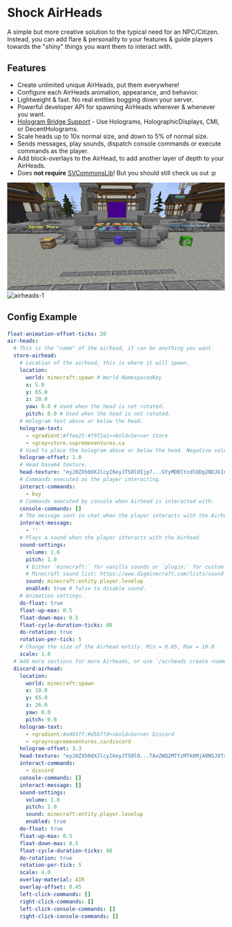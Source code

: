 # Shock AirHeads
A simple but more creative solution to the typical need for an NPC/Citizen. Instead, you can add flare & personality to your features & guide players towards the "shiny" things you want them to interact with.

## Features
- Create unlimited unique AirHeads, put them everywhere!
- Configure each AirHeads animation, appearance, and behavior.
- Lightweight & fast. No real entities bogging down your server.
- Powerful developer API for spawning AirHeads wherever & whenever you want.
- [Hologram Bridge Support](https://github.com/Chubbyduck1/HologramBridge) - Use Holograms, HolographicDisplays, CMI, or DecentHolograms.
- Scale heads up to 10x normal size, and down to 5% of normal size.
- Sends messages, play sounds, dispatch console commands or execute commands as the player.
- Add block-overlays to the AirHead, to add another layer of depth to your AirHeads.
- Does __not require__ [SVCommonsLib](https://supremeventures.ca/discord)! But you should still check us out :p

![airheads](https://github.com/Savag3life/ShockAirHeads/blob/main/assets/animation.gif)
![airheads-1](https://github.com/Savag3life/ShockAirHeads/blob/main/assets/interact.gif)

## Config Example
```yml
float-animation-offset-ticks: 20
air-heads:
  # This is the "name" of the airhead, it can be anything you want.
  store-airhead:
    # Location of the airhead, this is where it will spawn.
    location: 
      world: minecraft:spawn # World NamespacedKey 
      x: 5.0
      y: 65.0
      z: 20.0
      yaw: 0.0 # Used when the head is not rotated.
      pitch: 0.0 # Used when the head is not rotated.
    # Hologram text above or below the head.
    hologram-text: 
      - <gradient:#ffee25:#f9f2a1><bold>Server Store
      - <gray>store.supremeventures.ca
    # Used to place the hologram above or below the head. Negative values will place the hologram below the head.
    hologram-offset: 1.0 
    # Head base64 texture.
    head-texture: "eyJ0ZXh0dXJlcyI6eyJTS0lOIjp7...GYyMDBlYzdlODg2NDJkIn19fQ=="
    # Commands executed as the player interacting.
    interact-commands: 
      - buy
    # Commands executed by console when Airhead is interacted with.
    console-commands: []
    # The message sent in chat when the player interacts with the Airhead.
    interact-message:
      - ''
    # Plays a sound when the player interacts with the Airhead.
    sound-settings:
      volume: 1.0
      pitch: 1.0
      # Either `minecraft:` for vanilla sounds or `plugin:` for custom sounds.
      # Minecraft sound list: https://www.digminecraft.com/lists/sound_list_pc.php
      sound: minecraft:entity.player.levelup
      enabled: true # false to disable sound.
    # Animation settings.
    do-float: true
    float-up-max: 0.5
    float-down-max: 0.5
    float-cycle-duration-ticks: 80
    do-rotation: true
    rotation-per-tick: 5
    # Change the size of the Airhead entity. Min = 0.05, Max = 10.0
    scale: 1.0
  # Add more sections for more Airheads, or use `/airheads create <name>` in-game. 
  discord-airhead:
    location:
      world: minecraft:spawn
      x: 10.0
      y: 65.0
      z: 26.0
      yaw: 0.0
      pitch: 0.0
    hologram-text:
      - <gradient:#a403ff:#d5b7fd><bold>Server Discord
      - <gray>supremeventures.ca/discord
    hologram-offset: 3.3
    head-texture: "eyJ0ZXh0dXJlcyI6eyJTS0lO...TAxZWQ2MTYzMTk0MjA0NSJ9fX0="
    interact-commands:
      - discord
    console-commands: []
    interact-message: []
    sound-settings:
      volume: 1.0
      pitch: 1.0
      sound: minecraft:entity.player.levelup
      enabled: true
    do-float: true
    float-up-max: 0.5
    float-down-max: 0.5
    float-cycle-duration-ticks: 80
    do-rotation: true
    rotation-per-tick: 5
    scale: 4.0
    overlay-material: AIR
    overlay-offset: 0.45
    left-click-commands: []
    right-click-commands: []
    left-click-console-commands: []
    right-click-console-commands: []
```
